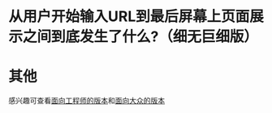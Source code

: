 # 从用户开始输入URL到最后屏幕上页面展示之间到底发生了什么?（细无巨细版）


# 其他
感兴趣可查看[面向工程师的版本](./conclusion4engineer.md)和[面向大众的版本](./conclusion4normal.md)